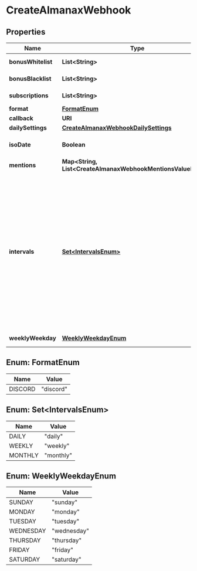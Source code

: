 

# CreateAlmanaxWebhook


## Properties

| Name | Type | Description | Notes |
|------------ | ------------- | ------------- | -------------|
|**bonusWhitelist** | **List&lt;String&gt;** | from all available bonuses (ids) from /dofus2/meta/{language}/almanax/bonuses |  [optional] |
|**bonusBlacklist** | **List&lt;String&gt;** | from all available bonuses (ids) from /dofus2/meta/{language}/almanax/bonuses |  [optional] |
|**subscriptions** | **List&lt;String&gt;** | Get the available subscriptions with /meta/webhooks/almanax |  |
|**format** | [**FormatEnum**](#FormatEnum) |  |  |
|**callback** | **URI** | Discord Webhook URL |  |
|**dailySettings** | [**CreateAlmanaxWebhookDailySettings**](CreateAlmanaxWebhookDailySettings.md) |  |  [optional] |
|**isoDate** | **Boolean** | If false, it will use common local time formats and weekday translations. If true, the format is YYYY-MM-DD. |  [optional] |
|**mentions** | **Map&lt;String, List&lt;CreateAlmanaxWebhookMentionsValueInner&gt;&gt;** | Almanax bonus ids mapped to array of mentions. |  [optional] |
|**intervals** | [**Set&lt;IntervalsEnum&gt;**](#Set&lt;IntervalsEnum&gt;) | - Daily posts each day, filtering with Black/Whitelist and mentions are applied daily. - Weekly posts the next 7 days (excluding the posting day) once per week at the specified time. With only weekly selected, of all mentions, only prior notices will come through daily. The 7 day preview gets filtered by the Black/Whitelist. - Monthly posts a preview of the next month from first to last date. The post will be on the last day of a month (ignoring day of the week) at the specified time. Mentions and filtering works like weekly. The biggest difference between daily and the other two is that daily always posts the current day while monthly and weekly only show future days. You can always combine the intervals by selecting multiple intervals for one hook or create multiple hooks for the same channel with different settings to get every highly specific combination you want. |  |
|**weeklyWeekday** | [**WeeklyWeekdayEnum**](#WeeklyWeekdayEnum) | When to post the weekly preview at the specified time. |  [optional] |



## Enum: FormatEnum

| Name | Value |
|---- | -----|
| DISCORD | &quot;discord&quot; |



## Enum: Set&lt;IntervalsEnum&gt;

| Name | Value |
|---- | -----|
| DAILY | &quot;daily&quot; |
| WEEKLY | &quot;weekly&quot; |
| MONTHLY | &quot;monthly&quot; |



## Enum: WeeklyWeekdayEnum

| Name | Value |
|---- | -----|
| SUNDAY | &quot;sunday&quot; |
| MONDAY | &quot;monday&quot; |
| TUESDAY | &quot;tuesday&quot; |
| WEDNESDAY | &quot;wednesday&quot; |
| THURSDAY | &quot;thursday&quot; |
| FRIDAY | &quot;friday&quot; |
| SATURDAY | &quot;saturday&quot; |



